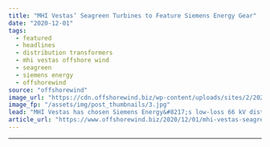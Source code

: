 ```yaml
---
title: "MHI Vestas’ Seagreen Turbines to Feature Siemens Energy Gear"
date: "2020-12-01"
tags: 
  - featured
  - headlines
  - distribution transformers
  - mhi vestas offshore wind
  - seagreen
  - siemens energy
  - offshorewind
source: "offshorewind"
image_url: "https://cdn.offshorewind.biz/wp-content/uploads/sites/2/2020/12/01101009/Courtesy-of-MHI-Vestas-Offshore-Wind.jpg"
image_fp: "/assets/img/post_thumbnails/3.jpg"
lead: "MHI Vestas has chosen Siemens Energy&#8217;s low-loss 66 kV distribution transformers for the 114"
article_url: "https://www.offshorewind.biz/2020/12/01/mhi-vestas-seagreen-turbines-to-feature-siemens-energy-gear/"
---
```


---
